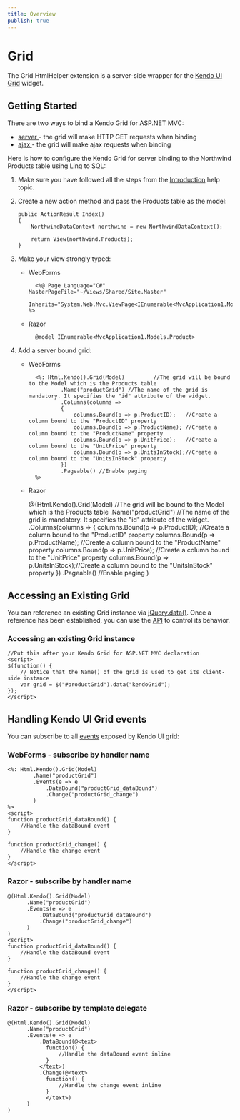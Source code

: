 ```yaml
---
title: Overview
publish: true
---
```


# Grid

The Grid HtmlHelper extension is a server-side wrapper for the [Kendo UI Grid](http://www.kendoui.com/documentation/ui-widgets/grid/overview.aspx) widget.

## Getting Started

There are two ways to bind a Kendo Grid for ASP.NET MVC:

*   [server ](http://www.kendoui.com/documentation/asp-net-mvc/helpers/grid/server-binding.aspx)- the grid will make HTTP GET requests when binding
*   [ajax ](http://www.kendoui.com/documentation/asp-net-mvc/helpers/grid/ajax-binding.aspx)- the grid will make ajax requests when binding

Here is how to configure the Kendo Grid for server binding to the Northwind Products table using Linq to SQL:

1.  Make sure you have followed all the steps from the [Introduction](http://www.kendoui.com/documentation/asp-net-mvc/introduction.aspx) help topic.

2.  Create a new action method and pass the Products table as the model:

        public ActionResult Index()
        {
            NorthwindDataContext northwind = new NorthwindDataContext();

            return View(northwind.Products);
        }
3.  Make your view strongly typed:
    - WebForms

            <%@ Page Language="C#" MasterPageFile="~/Views/Shared/Site.Master"
               Inherits="System.Web.Mvc.ViewPage<IEnumerable<MvcApplication1.Models.Product>>" %>
    - Razor

            @model IEnumerable<MvcApplication1.Models.Product>
4.  Add a server bound grid:

    - WebForms

            <%: Html.Kendo().Grid(Model)         //The grid will be bound to the Model which is the Products table
                    .Name("productGrid") //The name of the grid is mandatory. It specifies the "id" attribute of the widget.
                    .Columns(columns =>
                    {
                        columns.Bound(p => p.ProductID);   //Create a column bound to the "ProductID" property
                        columns.Bound(p => p.ProductName); //Create a column bound to the "ProductName" property
                        columns.Bound(p => p.UnitPrice);   //Create a column bound to the "UnitPrice" property
                        columns.Bound(p => p.UnitsInStock);//Create a column bound to the "UnitsInStock" property
                    })
                    .Pageable() //Enable paging
            %>
    - Razor

        @(Html.Kendo().Grid(Model)            //The grid will be bound to the Model which is the Products table
              .Name("productGrid") //The name of the grid is mandatory. It specifies the "id" attribute of the widget.
              .Columns(columns =>
              {
                  columns.Bound(p => p.ProductID);   //Create a column bound to the "ProductID" property
                  columns.Bound(p => p.ProductName); //Create a column bound to the "ProductName" property
                  columns.Bound(p => p.UnitPrice);   //Create a column bound to the "UnitPrice" property
                  columns.Bound(p => p.UnitsInStock);//Create a column bound to the "UnitsInStock" property
              })
             .Pageable() //Enable paging
        )

## Accessing an Existing Grid

You can reference an existing Grid instance via [jQuery.data()](http://api.jquery.com/jQuery.data/).
Once a reference has been established, you can use the [API](http://www.kendoui.com/documentation/ui-widgets/grid/methods.aspx) to control its behavior.

### Accessing an existing Grid instance

    //Put this after your Kendo Grid for ASP.NET MVC declaration
    <script>
    $(function() {
        // Notice that the Name() of the grid is used to get its client-side instance
        var grid = $("#productGrid").data("kendoGrid");
    });
    </script>


## Handling Kendo UI Grid events

You can subscribe to all [events](http://www.kendoui.com/documentation/ui-widgets/grid/events.aspx) exposed by Kendo UI grid:


### WebForms - subscribe by handler name

    <%: Html.Kendo().Grid(Model)
            .Name("productGrid")
            .Events(e => e
                .DataBound("productGrid_dataBound")
                .Change("productGrid_change")
            )
    %>
    <script>
    function productGrid_dataBound() {
        //Handle the dataBound event
    }

    function productGrid_change() {
        //Handle the change event
    }
    </script>


### Razor - subscribe by handler name

    @(Html.Kendo().Grid(Model)
          .Name("productGrid")
          .Events(e => e
              .DataBound("productGrid_dataBound")
              .Change("productGrid_change")
          )
    )
    <script>
    function productGrid_dataBound() {
        //Handle the dataBound event
    }

    function productGrid_change() {
        //Handle the change event
    }
    </script>


### Razor - subscribe by template delegate

    @(Html.Kendo().Grid(Model)
          .Name("productGrid")
          .Events(e => e
              .DataBound(@<text>
                function() {
                    //Handle the dataBound event inline
                }
              </text>)
              .Change(@<text>
                function() {
                    //Handle the change event inline
                }
                </text>)
          )
    )
